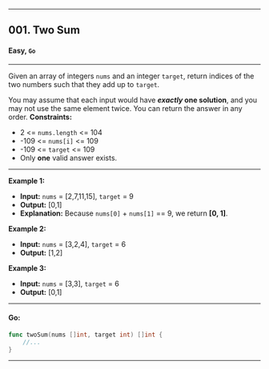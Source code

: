___
## 001. Two Sum 
#### Easy, **`Go`**

___
Given an array of integers `nums` and an integer `target`, return indices of the two numbers such that they add up to `target`.

You may assume that each input would have ***exactly* one solution**, and you may not use the same element twice.
You can return the answer in any order.
**Constraints:**
* 2 <= `nums.length` <= 104
* -109 <= `nums[i]` <= 109
* -109 <= `target` <= 109
* Only **one** valid answer exists.
___
**Example 1:**
* **Input:** `nums` = [2,7,11,15], `target` = 9
* **Output:** [0,1]
* **Explanation:** Because `nums[0]` + `nums[1]` == 9, we return **[0, 1]**.

**Example 2:**
* **Input:** `nums` = [3,2,4], `target` = 6
* **Output:** [1,2]

**Example 3:**
* **Input:** `nums` = [3,3], `target` = 6
* **Output:** [0,1]
---
#### Go:
```Go
func twoSum(nums []int, target int) []int {
    //...
}
```
---